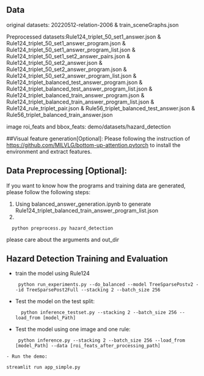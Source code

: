 ## Data 
original datasets: 20220512-relation-2006 & train_sceneGraphs.json

Preprocessed datasets:Rule124_triplet_50_set1_answer.json & Rule124_triplet_50_set1_answer_program.json & Rule124_triplet_50_set1_answer_program_list.json & Rule124_triplet_50_set1_set2_answer_pairs.json & Rule124_triplet_50_set2_answer.json & Rule124_triplet_50_set2_answer_program.json & Rule124_triplet_50_set2_answer_program_list.json & Rule124_triplet_balanced_test_answer_program.json & Rule124_triplet_balanced_test_answer_program_list.json & Rule124_triplet_balanced_train_answer_program.json & Rule124_triplet_balanced_train_answer_program_list.json & Rule124_rule_triplet_pair.json & Rule56_triplet_balanced_test_answer.json & Rule56_triplet_balanced_train_answer.json

image roi_feats and bbox_feats: demo/datasets/hazard_detection 

##Visual feature generation[Optional]:
Please following the instruction of https://github.com/MILVLG/bottom-up-attention.pytorch to install the environment and extract features.

## Data Preprocessing [Optional]:
If you want to know how the programs and training data are generated, please follow the following steps:
1. Using balanced_answer_generation.ipynb to generate Rule124_triplet_balanced_train_answer_program_list.json
2.
  ```
    python preprocess.py hazard_detection
  ```
 please care about the arguments and out_dir


## Hazard Detection Training and Evaluation
- train the model using Rule124
  ```
   python run_experiments.py --do_balanced --model TreeSparsePostv2 --id TreeSparsePost2Full --stacking 2 --batch_size 256
  ```
- Test the model on the test split:
  ```
    python inference_testset.py --stacking 2 --batch_size 256 --load_from [model_Path]
  ```

 - Test the model using one image and one rule:
   ```
    python inference.py --stacking 2 --batch_size 256 --load_from [model_Path] --data [roi_feats_after_processing_path]
  ```
 - Run the demo:
   ```
    streamlit run app_simple.py
  ```

